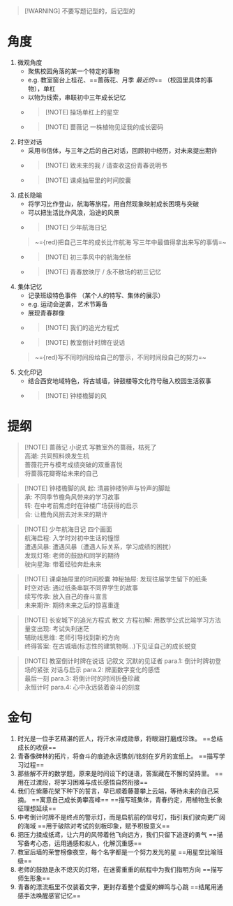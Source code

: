 >[!WARNING] 不要写题记型的，后记型的

# 角度

1. 微观角度
	+ 聚焦校园角落的某一个特定的事物
	+ e.g. 教室窗台上桂花、==蔷薇花、月季 *最近的*== （校园里具体的事物），单杠
	+ 以物为线索，串联初中三年成长记忆
	+ >[!NOTE] 操场单杠上的星空
	+ >[!NOTE] 蔷薇记 一株植物见证我的成长密码
2. 时空对话
	+ 采用书信体，与三年之后的自己对话，回顾初中经历，对未来提出期许
	+ >[!NOTE] 致未来的我 / 请查收这份青春说明书 
	+ >[!NOTE] 课桌抽屉里的时间胶囊
3. 成长隐喻
	+ 将学习比作登山，航海等旅程，用自然现象映射成长困境与突破
	+ 可以把生活比作风浪，沿途的风景
	+ >[!NOTE] 少年航海日记 
	> ~={red}把自己三年的成长比作航海 写三年中最值得拿出来写的事情=~
	+ >[!NOTE] 初三季风中的航海坐标
	+ >[!NOTE] 青春放映厅 / 永不散场的初三记忆
4. 集体记忆
	+ 记录班级特色事件 （某个人的特写、集体的展示）
	+ e.g. 运动会逆袭，艺术节筹备
	+ 展现青春群像
	+ >[!NOTE] 我们的追光方程式
	+ >[!NOTE] 教室倒计时牌在说话 
	> ~={red}写不同时间段给自己的警示，不同时间段自己的努力=~
5. 文化印记
	+ 结合西安地域特色，将古城墙，钟鼓楼等文化符号融入校园生活叙事
	+ >[!NOTE] 钟楼檐脚的风

# 提纲

>[!NOTE] 蔷薇记 小说式
> 写教室外的蔷薇，枯死了  
> 高潮: 共同照料焕发生机  
> 蔷薇花开与模考成绩突破的双重喜悦  
> 将蔷薇花瓣寄给未来的自己

 >[!NOTE] 钟楼檐脚的风
 >起: 清晨钟楼钟声与铃声的脚趾  
 >承: 不同季节檐角风带来的学习故事  
 >转: 在中考前焦虑时在钟楼广场获得的启示  
 >合: 让檐角风捎去对未来的期许
 

 >[!NOTE] 少年航海日记 
 >四个画面  
 >航海启程: 入学时对初中生话的憧憬  
 >遭遇风暴: 遭遇风暴（遭遇人际关系，学习成绩的困扰）  
 >发现灯塔: 老师的鼓励和同学的期待  
 >驶向星海: 带着经验奔赴未来
 
 >[!NOTE] 课桌抽屉里的时间胶囊
 >神秘抽屉: 发现往届学生留下的纸条  
 >时空对话: 通过纸条串联不同界学生的故事  
 >续写传承: 放入自己的奋斗宣言  
 >未来期许: 期待未来之后的惊喜重逢
 
 >[!NOTE] 长安城下的追光方程式 散文
 >方程初解: 用数学公式比喻学习方法  
 >量变出现: 考试失利迷茫  
 >辅助线思维: 老师引导找到新的方向  
 >终得答案: 在古城墙(标志性的建筑物啊...)下见证自己的成长蜕变
 
 >[!NOTE] 教室倒计时牌在说话 记叙文
 >沉默的见证者 para.1: 倒计时牌初登场的紧张
 >对话与启示 para.2: 牌面数字变化的感悟  
 >最后一刻 para.3: 将倒计时的时间折叠珍藏  
 >永恒计时 para.4: 心中永远装着奋斗的刻度
 
# 金句

1. 时光是一位手艺精湛的匠人，将汗水淬成勋章，将眼泪打磨成珍珠。 ==总结成长的收获==
2. 青春像碑林的拓片，将奋斗的痕迹永远镌刻/铭刻在岁月的宣纸上。 ==描写学习过程==
3. 那些解不开的数学题，原来是时间设下的谜语，答案藏在不懈的坚持里。 ==用在过渡段，将学习困难与成长感悟自然衔接==
4. 我们在紫藤花架下种下的誓言，早已顺着藤蔓攀上云端，等待未来的自己采摘。 ==寓意自己成长勇攀高峰== ==描写班集体，青春约定，用植物生长象征理想延续==
5. 中考倒计时牌不是终点的警示灯，而是启航前的信号灯，指引我们驶向更广阔的海域 ==用于破除对考试的刻板印象，赋予积极意义==
6. 把压力揉成纸鸢，让六月的风带着他飞向远方，我们只留下追逐的勇气 ==描写备考心态，运用通感和拟人，化解沉重感==
7. 教室后墙的荣誉榜像夜空，每个名字都是一个努力发光的星 ==用星空比喻班级==
8. 老师的鼓励是永不熄灭的灯塔，在迷雾重重的航程中为我们指明方向 ==描写师生形象==
9. 青春的漂流瓶里不仅装着文字，更封存着整个盛夏的蝉鸣与心跳 ==结尾用通感手法唤醒感官记忆==

